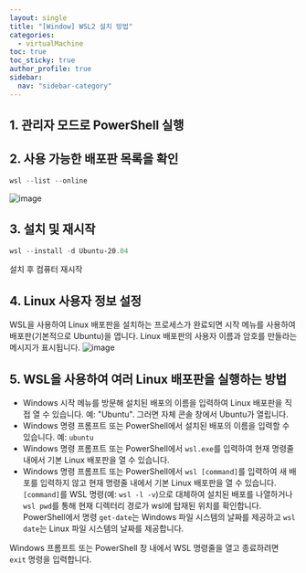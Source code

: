 ```yaml
---
layout: single
title: "[Window] WSL2 설치 방법"
categories:
  - virtualMachine
toc: true
toc_sticky: true
author_profile: true
sidebar:
  nav: "sidebar-category"
---
```


## 1. 관리자 모드로 PowerShell 실행

## 2. 사용 가능한 배포판 목록을 확인

```powershell
wsl --list --online
```

![image](https://github.com/user-attachments/assets/0a26c7bb-10b6-4a3c-8af4-e9238a78ea7e)

## 3. 설치 및 재시작

```powershell
wsl --install -d Ubuntu-20.04
```

설치 후 컴퓨터 재시작

## 4. Linux 사용자 정보 설정

WSL을 사용하여 Linux 배포판을 설치하는 프로세스가 완료되면 시작 메뉴를 사용하여 배포판(기본적으로 Ubuntu)을 엽니다. Linux 배포판의 사용자 이름과 암호를 만들라는 메시지가 표시됩니다.
![image](https://github.com/user-attachments/assets/4ee540f4-8992-464e-bc22-f0ca4eb8218f)

## 5. WSL을 사용하여 여러 Linux 배포판을 실행하는 방법

- Windows 시작 메뉴를 방문해 설치된 배포의 이름을 입력하여 Linux 배포판을 직접 열 수 있습니다. 예: "Ubuntu". 그러면 자체 콘솔 창에서 Ubuntu가 열립니다.
- Windows 명령 프롬프트 또는 PowerShell에서 설치된 배포의 이름을 입력할 수 있습니다. 예: `ubuntu`
- Windows 명령 프롬프트 또는 PowerShell에서 `wsl.exe`를 입력하여 현재 명령줄 내에서 기본 Linux 배포판을 열 수 있습니다.
- Windows 명령 프롬프트 또는 PowerShell에서 `wsl [command]`를 입력하여 새 배포를 입력하지 않고 현재 명령줄 내에서 기본 Linux 배포판을 열 수 있습니다. `[command]`를 WSL 명령(예: `wsl -l -v`)으로 대체하여 설치된 배포를 나열하거나 `wsl pwd`를 통해 현재 디렉터리 경로가 wsl에 탑재된 위치를 확인합니다. PowerShell에서 명령 `get-date`는 Windows 파일 시스템의 날짜를 제공하고 `wsl date`는 Linux 파일 시스템의 날짜를 제공합니다.

Windows 프롬프트 또는 PowerShell 창 내에서 WSL 명령줄을 열고 종료하려면 `exit` 명령을 입력합니다.

